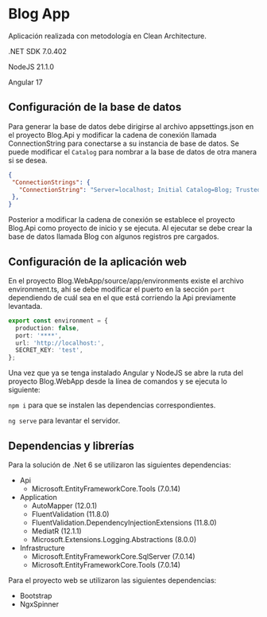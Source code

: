 # Blog App

Aplicación realizada con metodología en Clean Architecture.

 .NET SDK 7.0.402

  NodeJS 21.1.0

  Angular 17

## Configuración de la base de datos
Para generar la base de datos debe dirigirse al archivo appsettings.json en el proyecto Blog.Api y modificar la cadena de conexión llamada ConnectionString para conectarse a su instancia de base de datos. Se puede modificar el `Catalog` para nombrar a la base de datos de otra manera si se desea.

```json
{
 "ConnectionStrings": {
   "ConnectionString": "Server=localhost; Initial Catalog=Blog; Trusted_Connection=True; TrustServerCertificate=True;"
 },
}

```
Posterior a modificar la cadena de conexión se establece el proyecto Blog.Api como proyecto de inicio y se ejecuta. Al ejecutar se debe crear la base de datos llamada Blog con algunos registros pre cargados.

## Configuración de la aplicación web
En el proyecto Blog.WebApp/source/app/environments existe el archivo environment.ts, ahí se debe modificar el puerto en la sección `port` dependiendo de cuál sea en el que está corriendo la Api previamente levantada.
```typescript
export const environment = {
  production: false,
  port: '****',
  url: 'http://localhost:',
  SECRET_KEY: 'test',
};


```
Una vez que ya se tenga instalado Angular y NodeJS se abre la ruta del proyecto Blog.WebApp desde la línea de comandos y se ejecuta lo siguiente:

`npm i` para que se instalen las dependencias correspondientes.

 `ng serve` para levantar el servidor.

## Dependencias y librerías
Para la solución de .Net 6 se utilizaron las siguientes dependencias:
* Api
  * Microsoft.EntityFrameworkCore.Tools (7.0.14)
* Application
  * AutoMapper (12.0.1)
  * FluentValidation (11.8.0)
  * FluentValidation.DependencyInjectionExtensions (11.8.0)
  * MediatR (12.1.1)
  * Microsoft.Extensions.Logging.Abstractions (8.0.0)
* Infrastructure
  * Microsoft.EntityFrameworkCore.SqlServer (7.0.14)
  * Microsoft.EntityFrameworkCore.Tools (7.0.14)

Para el proyecto web se utilizaron las siguientes dependencias:
* Bootstrap
* NgxSpinner

